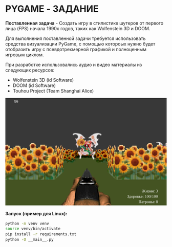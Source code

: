 # PYGAME - ЗАДАНИЕ


**Поставленная задача** - Создать игру в стилистике шутеров от первого лица (FPS) начала 1990х годов, таких как Wolfenstein 3D и DOOM.

Для выполнения поставленной задачи требуется использовать средства визуализации PyGame, с помощью котороых нужно будет отобразить игру с псевдотрехмерной графикой и полноценным игровым циклом.

При разработке использовались аудио и видео материалы из следующих ресурсов:

- Wolfenstein 3D (id Software)
- DOOM (id Software)
- Touhou Project (Team Shanghai Alice)

![Screenshot](sprites/docs/image.png)

**Запуск (пример для Linux):**
```bash
python -m venv venv
source venv/bin/activate
pip install -r requirements.txt
python -O __main__.py
```

